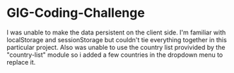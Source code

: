 # GIG-Coding-Challenge
I was unable to make the data persistent on the client side. I'm familiar with localStorage and sessionStorage but couldn't tie everything together in this particular project. Also was unable to use the country list provivided by the "country-list" module so i added a few countries in the dropdown menu to replace it.

